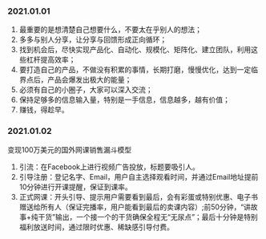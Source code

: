 ### 2021.01.01
1. 最重要的是想清楚自己想要什么，不要太在乎别人的想法；
2. 多多与别人分享，让分享与回馈形成正向循环；
3. 找到机会后，尽快实现产品化、自动化、规模化、矩阵化、建立团队，利用这些杠杆提高效率；
4. 要打造自己的产品，不做没有积累的事情，长期打磨，慢慢优化，达到一定临界点后，产品会爆发出极大的能量；
5. 必须有自己的小圈子，大家可以深入交流；
6. 保持足够多的信息输入量，特别是一手信息，信息越多，越有价值；
7. 赚钱，得趁早。

### 2021.01.02
变现100万美元的国外网课销售漏斗模型
1. 引流：在Facebook上进行视频广告投放，标题要吸引人。
2. 引导注册：登记名字、Email，用户自主选择观看时间，并通过Email地址提前10分钟进行开课提醒，保证到课率。
3. 正式网课：开头引导、提示用户需要看到最后，会有彩蛋或特别优惠、电子书赠送给所有人（保证完播率，用户能看到最后的卖课内容）;前50分钟，“讲故事+纯干货”输出，一个接一个的干货确保全程无“无尿点”；最后十分钟是特别福利放送时间，通过限时优惠、稀缺感引导付费。